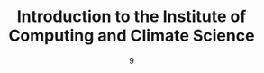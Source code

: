 ---
title: Introduction to the Institute of Computing and Climate Science
month: January
date: 9
year: 2022
pos: 1
venue: "Collaboration Day for Interdisciplinary Data Science and AI Research, Department of Applied Mathematics and Theoretical Physics, University of Cambridge"
slides: includes/talks/
slides-pdf: includes/talks/c2d3-talk.pdf
---